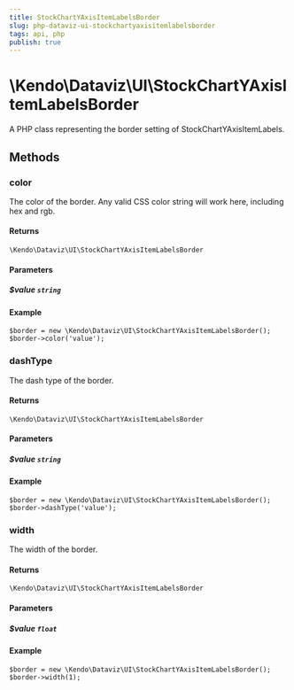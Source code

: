 ```yaml
---
title: StockChartYAxisItemLabelsBorder
slug: php-dataviz-ui-stockchartyaxisitemlabelsborder
tags: api, php
publish: true
---
```


# \Kendo\Dataviz\UI\StockChartYAxisItemLabelsBorder

A PHP class representing the border setting of StockChartYAxisItemLabels.


## Methods

### color
The color of the border. Any valid CSS color string will work here, including
hex and rgb.

#### Returns
`\Kendo\Dataviz\UI\StockChartYAxisItemLabelsBorder`

#### Parameters

##### $value `string`



#### Example 
    $border = new \Kendo\Dataviz\UI\StockChartYAxisItemLabelsBorder();
    $border->color('value');

### dashType
The dash type of the border.

#### Returns
`\Kendo\Dataviz\UI\StockChartYAxisItemLabelsBorder`

#### Parameters

##### $value `string`



#### Example 
    $border = new \Kendo\Dataviz\UI\StockChartYAxisItemLabelsBorder();
    $border->dashType('value');

### width
The width of the border.

#### Returns
`\Kendo\Dataviz\UI\StockChartYAxisItemLabelsBorder`

#### Parameters

##### $value `float`



#### Example 
    $border = new \Kendo\Dataviz\UI\StockChartYAxisItemLabelsBorder();
    $border->width(1);

